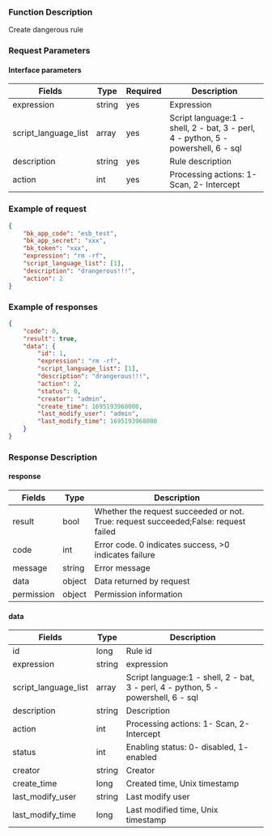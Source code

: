 ### Function Description

Create dangerous rule

### Request Parameters

#### Interface parameters

| Fields               | Type   | Required | Description                                                  |
| -------------------- | ------ | -------- | ------------------------------------------------------------ |
| expression           | string | yes      | Expression                                                   |
| script_language_list | array  | yes      | Script language:1 - shell, 2 - bat, 3 - perl, 4 - python, 5 - powershell, 6 - sql |
| description          | string | yes      | Rule description                                             |
| action               | int    | yes      | Processing actions: 1- Scan, 2- Intercept                    |

### Example of request

```json
{
    "bk_app_code": "esb_test",
    "bk_app_secret": "xxx",
    "bk_token": "xxx",
    "expression": "rm -rf",
    "script_language_list": [1],
    "description": "drangerous!!!",
    "action": 2
}
```

### Example of responses

```json
{
    "code": 0,
    "result": true,
    "data": {
        "id": 1,
        "expression": "rm -rf",
        "script_language_list": [1],
        "description": "drangerous!!!",
        "action": 2,
        "status": 0,
        "creator": "admin",
        "create_time": 1695193968000,
        "last_modify_user": "admin",
        "last_modify_time": 1695193968000
    }
}
```

### Response Description

#### response

| Fields     | Type   | Description                                                  |
| ---------- | ------ | ------------------------------------------------------------ |
| result     | bool   | Whether the request succeeded or not. True: request succeeded;False: request failed |
| code       | int    | Error code. 0 indicates success, >0 indicates failure        |
| message    | string | Error message                                                |
| data       | object | Data returned by request                                     |
| permission | object | Permission information                                       |

#### data

| Fields               | Type   | Description                                                  |
| -------------------- | ------ | ------------------------------------------------------------ |
| id                   | long   | Rule id                                                      |
| expression           | string | expression                                                   |
| script_language_list | array  | Script language:1 - shell, 2 - bat, 3 - perl, 4 - python, 5 - powershell, 6 - sql |
| description          | string | Description                                                  |
| action               | int    | Processing actions: 1- Scan, 2- Intercept                    |
| status               | int    | Enabling status: 0- disabled, 1- enabled                     |
| creator              | string | Creator                                                      |
| create_time          | long   | Created time, Unix timestamp                                 |
| last_modify_user     | string | Last modify user                                             |
| last_modify_time     | long   | Last modified time, Unix timestamp                           |
